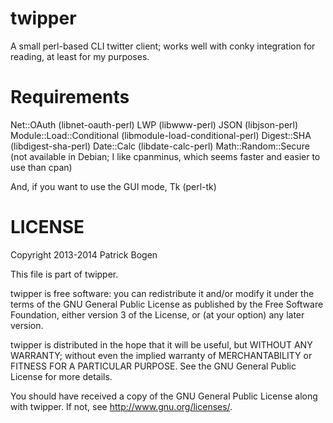 twipper
=======

A small perl-based CLI twitter client; works well with conky integration for reading, at least for my purposes.

Requirements
=======
Net::OAuth (libnet-oauth-perl)
LWP (libwww-perl)
JSON (libjson-perl)
Module::Load::Conditional (libmodule-load-conditional-perl)
Digest::SHA (libdigest-sha-perl)
Date::Calc (libdate-calc-perl)
Math::Random::Secure (not available in Debian; I like cpanminus, which seems faster and easier to use than cpan)

And, if you want to use the GUI mode,
Tk (perl-tk)

LICENSE
=======
Copyright 2013-2014 Patrick Bogen

This file is part of twipper.

twipper is free software: you can redistribute it and/or modify
it under the terms of the GNU General Public License as published by
the Free Software Foundation, either version 3 of the License, or
(at your option) any later version.

twipper is distributed in the hope that it will be useful,
but WITHOUT ANY WARRANTY; without even the implied warranty of
MERCHANTABILITY or FITNESS FOR A PARTICULAR PURPOSE.  See the
GNU General Public License for more details.

You should have received a copy of the GNU General Public License
along with twipper.  If not, see <http://www.gnu.org/licenses/>.
